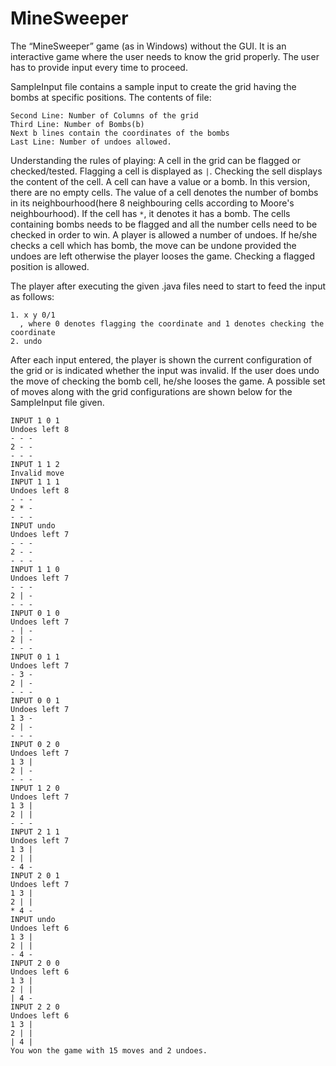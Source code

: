 # MineSweeper
The “MineSweeper” game (as in Windows) without the GUI. It is an interactive game where the user needs to know the grid properly. The user has to provide input every time to proceed.

SampleInput file contains a sample input to create the grid having the bombs at specific positions. The contents of file:
```First Line: Number of Rows of the grid
Second Line: Number of Columns of the grid
Third Line: Number of Bombs(b)
Next b lines contain the coordinates of the bombs
Last Line: Number of undoes allowed.
```
Understanding the rules of playing:
A cell in the grid can be flagged or checked/tested. Flagging a cell is displayed as ```|```. Checking the sell displays the content of the cell. A cell can have a value or a bomb. In this version, there are no empty cells. The value of a cell denotes the number of bombs in its neighbourhood(here 8 neighbouring cells according to Moore's neighbourhood). If the cell has ```*```, it denotes it has a bomb.
The cells containing bombs needs to be flagged and all the number cells need to be checked in order to win. A player is allowed a number of undoes. If he/she checks a cell which has bomb, the move can be undone provided the undoes are left otherwise the player looses the game. Checking a flagged position is allowed. 

The player after executing the given .java files need to start to feed the input as follows:
  ```
  1. x y 0/1
    , where 0 denotes flagging the coordinate and 1 denotes checking the coordinate
  2. undo
  ```
  After each input entered, the player is shown the current configuration of the grid or is indicated whether the input was invalid.
  If the user does undo the move of checking the bomb cell, he/she looses the game.
  A possible set of moves along with the grid configurations are shown below for the SampleInput file given.
  ```
  INPUT 1 0 1
Undoes left 8
- - - 
2 - - 
- - - 
INPUT 1 1 2
Invalid move
INPUT 1 1 1
Undoes left 8
- - - 
2 * - 
- - - 
INPUT undo
Undoes left 7
- - - 
2 - - 
- - - 
INPUT 1 1 0
Undoes left 7
- - - 
2 | - 
- - - 
INPUT 0 1 0
Undoes left 7
- | - 
2 | - 
- - - 
INPUT 0 1 1
Undoes left 7
- 3 - 
2 | - 
- - - 
INPUT 0 0 1
Undoes left 7
1 3 - 
2 | - 
- - - 
INPUT 0 2 0
Undoes left 7
1 3 | 
2 | - 
- - - 
INPUT 1 2 0
Undoes left 7
1 3 | 
2 | | 
- - - 
INPUT 2 1 1
Undoes left 7
1 3 | 
2 | | 
- 4 - 
INPUT 2 0 1
Undoes left 7
1 3 | 
2 | | 
* 4 - 
INPUT undo
Undoes left 6
1 3 | 
2 | | 
- 4 - 
INPUT 2 0 0
Undoes left 6
1 3 | 
2 | | 
| 4 - 
INPUT 2 2 0
Undoes left 6
1 3 | 
2 | | 
| 4 | 
You won the game with 15 moves and 2 undoes.
```

